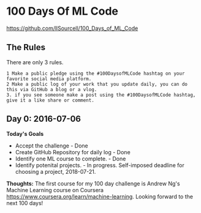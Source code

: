 # 100 Days Of ML Code
https://github.com/llSourcell/100_Days_of_ML_Code

## The Rules
There are only 3 rules.

    1 Make a public pledge using the #100DaysofMLCode hashtag on your favorite social media platform.
    2 Make a public log of your work that you update daily, you can do this via GitHub a blog or a vlog.
    3. if you see someone make a post using the #100DaysofMLCode hashtag, give it a like share or comment.

## Day 0: 2016-07-06


**Today's Goals**

 * Accept the challenge - Done
 * Create GitHub Repository for daily log - Done
 * Identify one ML course to complete. - Done
 * Identify potenital projects.  - In progress.  Self-imposed deadline for choosing a project, 2018-07-21.  

**Thoughts:** The first course for my 100 day challenge is Andrew Ng's Machine Learning course on Coursera https://www.coursera.org/learn/machine-learning.  Looking forward to the next 100 days!
